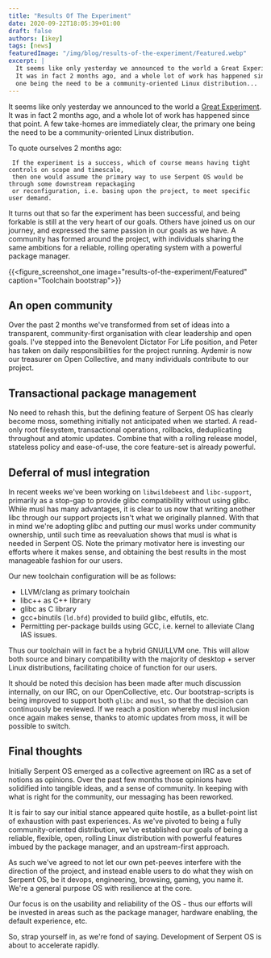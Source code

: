 ```yaml
---
title: "Results Of The Experiment"
date: 2020-09-22T18:05:39+01:00
draft: false
authors: [ikey]
tags: [news]
featuredImage: "/img/blog/results-of-the-experiment/Featured.webp"
excerpt: |
  It seems like only yesterday we announced to the world a Great Experiment.
  It was in fact 2 months ago, and a whole lot of work has happened since that point. A few take-homes are immediately clear, the primary
  one being the need to be a community-oriented Linux distribution...
---
```


It seems like only yesterday we announced to the world a [Great Experiment](https://serpentos.com/blog/2020/07/01/the-great-experiment/).
It was in fact 2 months ago, and a whole lot of work has happened since that point. A few take-homes are immediately clear, the primary
one being the need to be a community-oriented Linux distribution.

<!--more-->

To quote ourselves 2 months ago:


```
 If the experiment is a success, which of course means having tight controls on scope and timescale,
 then one would assume the primary way to use Serpent OS would be through some downstream repackaging
 or reconfiguration, i.e. basing upon the project, to meet specific user demand.
```

It turns out that so far the experiment has been successful, and being forkable is still at the very
heart of our goals. Others have joined us on our journey, and expressed the same passion in our goals
as we have. A community has formed around the project, with individuals sharing the same ambitions
for a reliable, rolling operating system with a powerful package manager.

{{<figure_screenshot_one image="results-of-the-experiment/Featured" caption="Toolchain bootstrap">}}


## An open community

Over the past 2 months we've transformed from set of ideas into a transparent, community-first organisation
with clear leadership and open goals. I've stepped into the Benevolent Dictator For Life position, and Peter
has taken on daily responsibilities for the project running. Aydemir is now our treasurer on Open Collective,
and many individuals contribute to our project.

## Transactional package management

No need to rehash this, but the defining feature of Serpent OS has clearly become moss, something initially
not anticipated when we started. A read-only root filesystem, transactional operations, rollbacks, deduplicating
throughout and atomic updates. Combine that with a rolling release model, stateless policy and ease-of-use,
the core feature-set is already powerful.

## Deferral of musl integration

In recent weeks we've been working on `libwildebeest` and `libc-support`, primarily as a stop-gap to provide
glibc compatibility without using glibc. While musl has many advantages, it is clear to us now that writing
another libc through our support projects isn't what we originally planned. With that in mind we're adopting
glibc and putting our musl works under community ownership, until such time as reevaluation shows that musl is
what is needed in Serpent OS. Note the primary motivator here is investing our efforts where it makes sense,
and obtaining the best results in the most manageable fashion for our users.

Our new toolchain configuration will be as follows:

 - LLVM/clang as primary toolchain
 - libc++ as C++ library
 - glibc as C library
 - gcc+binutils (`ld.bfd`) provided to build glibc, elfutils, etc.
 - Permitting per-package builds using GCC, i.e. kernel to alleviate Clang IAS issues.

Thus our toolchain will in fact be a hybrid GNU/LLVM one. This will allow both source and binary compatibility
with the majority of desktop + server Linux distributions, facilitating choice of function for our users.

It should be noted this decision has been made after much discussion internally, on our IRC, on our OpenCollective,
etc. Our bootstrap-scripts is being improved to support both `glibc` and `musl`, so that the decision can continuously
be reviewed. If we reach a position whereby musl inclusion once again makes sense, thanks to atomic updates
from moss, it will be possible to switch.

## Final thoughts

Initially Serpent OS emerged as a collective agreement on IRC as a set of notions as opinions. Over the past few
months those opinions have solidified into tangible ideas, and a sense of community. In keeping with what is
right for the community, our messaging has been reworked.

It is fair to say our initial stance appeared quite hostile, as a bullet-point list of exhaustion with past
experiences. As we've pivoted to being a fully community-oriented distribution, we've established our goals
of being a reliable, flexible, open, rolling Linux distribution with powerful features imbued by the
package manager, and an upstream-first approach.

As such we've agreed to not let our own pet-peeves interfere with the direction of the project, and instead
enable users to do what they wish on Serpent OS, be it devops, engineering, browsing, gaming, you name it.
We're a general purpose OS with resilience at the core.

Our focus is on the usability and reliability of the OS - thus our efforts will be invested in areas such
as the package manager, hardware enabling, the default experience, etc.

So, strap yourself in, as we're fond of saying. Development of Serpent OS is about to accelerate rapidly.
